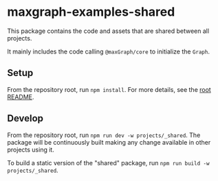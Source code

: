 # maxgraph-examples-shared

This package contains the code and assets that are shared between all projects.

It mainly includes the code calling `@maxGraph/core` to initialize the `Graph`.

## Setup

From the repository root, run `npm install`. For more details, see the [root README](../../README.md#setup).

## Develop

From the repository root, run `npm run dev -w projects/_shared`. The package will be continuously built making any change
available in other projects using it.

To build a static version of the "shared" package, run `npm run build -w projects/_shared`.
